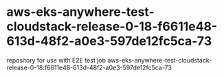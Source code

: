 # aws-eks-anywhere-test-cloudstack-release-0-18-f6611e48-613d-48f2-a0e3-597de12fc5ca-73
repository for use with E2E test job aws-eks-anywhere-test-cloudstack-release-0-18:f6611e48-613d-48f2-a0e3-597de12fc5ca-73
